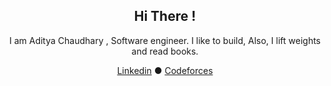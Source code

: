 <div align="center">
<h2> Hi There ! </h2>
  <p>
 I am Aditya Chaudhary , Software engineer. I like to build, Also, I lift weights and read books.
 </p>
</div>
<div align="center">

[Linkedin​](https://www.linkedin.com/in/147chaudhary/) ● [Codeforces​](https://codeforces.com/profile/147chaudhary) 
